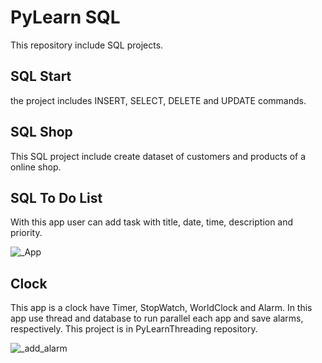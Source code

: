 # PyLearn SQL

This repository include SQL projects.

## SQL Start

the project includes INSERT, SELECT, DELETE and UPDATE commands.

## SQL Shop

This SQL project include create dataset of customers and products of a online shop.

## SQL To Do List

With this app user can add task with title, date, time, description and priority.

![_App](https://user-images.githubusercontent.com/43343453/222894369-1b555f19-1814-4fe2-a485-7a0f8aba56d1.png)

## Clock

This app is a clock have Timer, StopWatch, WorldClock and Alarm. In this app use thread and database to run parallel each app and save alarms, respectively.
This project is in PyLearnThreading repository.

![_add_alarm](https://user-images.githubusercontent.com/43343453/226693849-b5d4db45-73ed-43c0-870f-b6dfe0b60424.png)
